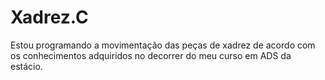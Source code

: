 # Xadrez.C
Estou programando a movimentação das peças de xadrez de acordo com os conhecimentos adquiridos no decorrer do meu curso em ADS da estácio.
